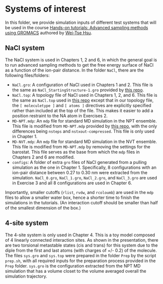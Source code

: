 # Systems of interest
In this folder, we provide simulation inputs of different test systems that will be used in the course [Hands-on tutorials: Advanced sampling methods using GROMACS](https://weitsehsu.com/course/advanced_sampling/) authored by [Wei-Tse Hsu](https://weitsehsu.com/).

## NaCl system
The NaCl system is used in Chapters 1, 2 and 6, in which the general goal is to run advanced sampling methods to get the free energy surface of NaCl as a function of the ion-pair distance. In the folder `NaCl`, there are the following files/folders:
- `NaCl.gro`: A configuration of NaCl used in Chapters 1 and 2. This file is the same as `NaCl_StartingStructure-1.gro` provided by [this repo](https://github.com/valsson-group/masterclass-22-11/tree/main/SetupSystem).
- `NaCl.top`: A topology file of NaCl used in Chapters 1, 2, and 6. This file is the same as `NaCl.top` used in [this repo](https://github.com/valsson-group/masterclass-22-11/tree/main/SetupSystem) except that in our topology file, the `[ moleculetype ]` and `[ atoms ]` directives are explicitly specified rather than included at the top of the file. This makes it easier to add a position restraint to the NA atom in Exercises 2.
- `MD-NPT.mdp`: An `mdp` file for standard MD simulation in the NPT ensemble. This file is modified from `MD-NPT.mdp` provided by [this repo](https://github.com/valsson-group/masterclass-22-11/tree/main/SetupSystem), with the only differences being `nsteps` and `nstxout-compressed`. This file is only used in Chapter 1.
- `MD-NVT.mdp`: An `mdp` file for standard MD simulation in the NVT ensemble. This file is modified from `MD-NPT.mdp` by removing the settings for the barostat. This file serves as the base from which the `mdp` files in Chapters 2 and 6 are modified.
- `configs`: A folder of extra `gro` files of NaCl generated from a pulling simulation as the one in Chapter 1. Specifically, 8 configurations with an ion-pair distance between 0.27 to 0.30 nm were extracted from the simulation. `NaCl_0.gro`, `NaCl_1.gro`, `NaCl_2.gro`, and `NaCl_3.gro` are used in Exercise 3 and all 8 configurations are used in Chapter 6. 

Importantly, smaller cutoffs (`rlist`, `rvdw`, and `rcoloumb`) are used in the `mdp` files to allow a smaller water box, hence a shorter time to finish the simulations in the tutorials. (An interaction cutoff should be smaller than half of the smallest dimension of the box.)

## 4-site system
The 4-site system is only used in Chapter 4. This is a toy model composed of 4 linearly connected interaction sites. As shown in the presentation, there are two torsional metastable states (cis and trans) for this system due to the diple from the first and last atoms (with charges of +/- 0.2) of the molecule. The files `sys.gro` and `sys.top` were prepared in the folder `Prep` by the script `prep.sh`, with all required inputs for the preparation process provided in the `Prep` folder. `sys.gro` is the configuration extracted from the NPT MD simulation that has a volume closet to the volume averaged overall the simulation trajectory.

